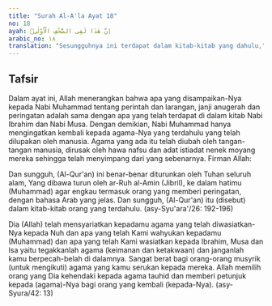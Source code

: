 ```yaml
---
title: "Surah Al-A'la Ayat 18"
no: 18
ayah: اِنَّ هٰذَا لَفِى الصُّحُفِ الْاُوْلٰىۙ 
arabic_no: ١٨
translation: "Sesungguhnya ini terdapat dalam kitab-kitab yang dahulu,"
---
```


## Tafsir

Dalam ayat ini, Allah menerangkan bahwa apa yang disampaikan-Nya kepada Nabi Muhammad tentang perintah dan larangan, janji anugerah dan peringatan adalah sama dengan apa yang telah terdapat di dalam kitab Nabi Ibrahim dan Nabi Musa. Dengan demikian, Nabi Muhammad hanya mengingatkan kembali kepada agama-Nya yang terdahulu yang telah dilupakan oleh manusia. Agama yang ada itu telah diubah oleh tangan-tangan manusia, dirusak oleh hawa nafsu dan adat istiadat nenek moyang mereka sehingga telah menyimpang dari yang sebenarnya. Firman Allah:

Dan sungguh, (Al-Qur'an) ini benar-benar diturunkan oleh Tuhan seluruh alam, Yang dibawa turun oleh ar-Ruh al-Amin (Jibril), ke dalam hatimu (Muhammad) agar engkau termasuk orang yang memberi peringatan, dengan bahasa Arab yang jelas. Dan sungguh, (Al-Qur'an) itu (disebut) dalam kitab-kitab orang yang terdahulu. (asy-Syu'ara'/26: 192-196)

Dia (Allah) telah mensyariatkan kepadamu agama yang telah diwasiatkan-Nya kepada Nuh dan apa yang telah Kami wahyukan kepadamu (Muhammad) dan apa yang telah Kami wasiatkan kepada Ibrahim, Musa dan Isa yaitu tegakkanlah agama (keimanan dan ketakwaan) dan janganlah kamu berpecah-belah di dalamnya. Sangat berat bagi orang-orang musyrik (untuk mengikuti) agama yang kamu serukan kepada mereka. Allah memilih orang yang Dia kehendaki kepada agama tauhid dan memberi petunjuk kepada (agama)-Nya bagi orang yang kembali (kepada-Nya). (asy-Syura/42: 13)